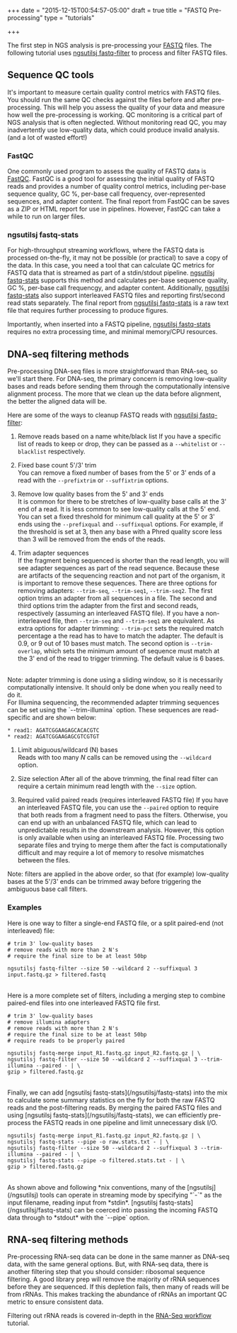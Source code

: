 +++
date = "2015-12-15T00:54:57-05:00"
draft = true
title = "FASTQ Pre-processing"
type = "tutorials"

+++

The first step in NGS analysis is pre-processing your [FASTQ](/tutorials/formats#fastq) files. The
following tutorial uses [ngsutilsj fastq-filter](/ngsutilsj/fastq-filter) to process and filter FASTQ
files.

## Sequence QC tools

It's important to measure certain quality control metrics with FASTQ files.
You should run the same QC checks against the files before and after pre-
processing. This will help you assess the quality of your data and measure 
how well the pre-processing is working. QC monitoring is a critical part of NGS
analysis that is often neglected. Without monitoring read QC, you may inadvertently 
use low-quality data, which could produce invalid analysis. (and a lot of wasted effort!)

### FastQC

One commonly used program to assess the quality of FASTQ data is [FastQC](http://www.bioinformatics.babraham.ac.uk/projects/fastqc/). 
FastQC is a good tool for assessing the initial quality of FASTQ reads and provides a number
of quality control metrics, including per-base sequence quality, GC %, per-base 
call frequency, over-represented sequences, and adapter content. The final report
from FastQC can be saves as a ZIP or HTML report for use in pipelines. However,
FastQC can take a while to run on larger files.

### ngsutilsj fastq-stats
For high-throughput streaming workflows, where the FASTQ data is processed on-the-fly, 
it may not be possible (or practical) to save a copy of the data. In this case, you need a tool that
can calculate QC metrics for FASTQ data that is streamed as part of a stdin/stdout pipeline. [ngsutilsj fastq-stats](/ngsutilsj/fastq-stats)
supports this method and calculates per-base sequence quality, GC %, per-base call
frequencgy, and adapter content. Additionally, [ngsutilsj fastq-stats](/ngsutilsj/fastq-stats) also support interleaved FASTQ
files and reporting first/second read stats separately. The final report from [ngsutilsj fastq-stats](/ngsutilsj/fastq-stats) is 
a raw text file that requires further processing to produce figures. 

Importantly, when inserted into a FASTQ pipeline, [ngsutilsj fastq-stats](/ngsutilsj/fastq-stats) requires no extra
processing time, and minimal memory/CPU resources.

## DNA-seq filtering methods

Pre-processing DNA-seq files is more straightforward than RNA-seq, so we'll
start there. For DNA-seq, the primary concern is removing low-quality bases
and reads before sending them through the computationally intensive alignment
process. The more that we clean up the data before alignment, the better the
aligned data will be.

Here are some of the ways to cleanup FASTQ reads with [ngsutilsj fastq-filter](/ngsutilsj/fastq-filter):

1. Remove reads based on a name white/black list
  If you have a specific list of reads to keep or drop, they can be passed as a `--whitelist`
  or `--blacklist` respectively.

1. Fixed base count 5'/3' trim  
  You can remove a fixed number of bases from the 5' or 3' ends of a read
  with the `--prefixtrim` or `--suffixtrim` options.

1. Remove low quality bases from the 5' and 3' ends  
  It is common for there to be stretches of low-quality base calls at the 3' 
  end of a read. It is less common to see low-quality calls at the 5' end. You 
  can set a fixed threshold for minimum call quality at the 5' or 3' ends using the
  `--prefixqual` and `--suffixqual` options. For example, if the threshold is set at
  3, then any base with a Phred quality score less than 3 will be removed from the
  ends of the reads.

1. Trim adapter sequences  
  If the fragment being sequenced is shorter than the read length, you will see adapter
  sequences as part of the read sequence. Because these are artifacts of the sequencing
  reaction and not part of the organism, it is important to remove these sequences. There are 
  three options for removing adapters: `--trim-seq`, `--trim-seq1`, `--trim-seq2`. The
  first option trims an adapter from all sequences in a file. The second and third options
  trim the adapter from the first and second reads, respectively (assuming an interleaved
  FASTQ file). If you have a non-interleaved file, then `--trim-seq` and `--trim-seq1` are
  equivalent.  As extra options for adapter trimming: `--trim-pct` sets the required match
  percentage a the read has to have to match the adapter. The default is 0.9, or 9 out of
  10 bases must match. The second option is `--trim-overlap`, which sets the minimum amount
  of sequence must match at the 3' end of the read to trigger trimming. The default value
  is 6 bases.  
  <br/>
  Note: adapter trimming is done using a sliding window, so it is necessarily computationally
  intensive. It should only be done when you really need to do it.  
  <br/>
  For Illumina sequencing, the recommended adapter trimming sequences can be set using the 
  `--trim-illumina` option. These sequences are read-specific and are shown below:

    * read1: AGATCGGAAGAGCACACGTC
    * read2: AGATCGGAAGAGCGTCGTGT
  
1. Limit abiguous/wildcard (N) bases  
  Reads with too many *N* calls can be removed using the `--wildcard` option.

1. Size selection
  After all of the above trimming, the final read filter can require a certain minimum read length
  with the `--size` option.

1. Required valid paired reads (requires interleaved FASTQ file)
  If you have an interleaved FASTQ file, you can use the `--paired` option to require that both
  reads from a fragment need to pass the filters. Otherwise, you can end up with an unbalanced FASTQ
  file, which can lead to unpredictable results in the downstream analysis. However, this option
  is only available when using an interleaved FASTQ file. Processing two separate files and trying
  to merge them after the fact is computationally difficult and may require a lot of memory to resolve
  mismatches between the files.


Note: filters are applied in the above order, so that (for example) low-quality bases at the 5'/3' ends can be
trimmed away before triggering the ambiguous base call filters.

### Examples

Here is one way to filter a single-end FASTQ file, or a split paired-end (not interleaved) file:

    # trim 3' low-quality bases
    # remove reads with more than 2 N's
    # require the final size to be at least 50bp

    ngsutilsj fastq-filter --size 50 --wildcard 2 --suffixqual 3 input.fastq.gz > filtered.fastq

<br/>
Here is a more complete set of filters, including a merging step to combine paired-end
files into one interleaved FASTQ file first.

    # trim 3' low-quality bases
    # remove illumina adapters
    # remove reads with more than 2 N's
    # require the final size to be at least 50bp
    # require reads to be properly paired

    ngsutilsj fastq-merge input_R1.fastq.gz input_R2.fastq.gz | \
    ngsutilsj fastq-filter --size 50 --wildcard 2 --suffixqual 3 --trim-illumina --paired - | \
    gzip > filtered.fastq.gz

<br/>
Finally, we can add [ngsutilsj fastq-stats](/ngsutilsj/fastq-stats) into the mix to calculate some
summary statistics on the fly for both the raw FASTQ reads and the post-filtering reads.
By merging the paired FASTQ files and using [ngsutilsj fastq-stats](/ngsutilsj/fastq-stats),
we can efficiently pre-process the FASTQ reads in one pipeline and limit unnecessary disk I/O.

    ngsutilsj fastq-merge input_R1.fastq.gz input_R2.fastq.gz | \
    ngsutilsj fastq-stats --pipe -o raw.stats.txt - | \
    ngsutilsj fastq-filter --size 50 --wildcard 2 --suffixqual 3 --trim-illumina --paired - | \
    ngsutilsj fastq-stats --pipe -o filtered.stats.txt - | \
    gzip > filtered.fastq.gz

<br/>
As shown above and following *nix conventions, many of the [ngsutilsj](/ngsutilsj) tools can 
operate in streaming mode by specifying "`-`" as the input filename, reading input from *stdin*. [ngsutilsj fastq-stats](/ngsutilsj/fastq-stats) 
can be coerced into passing the incoming FASTQ data through to *stdout* with the `--pipe` option.

## RNA-seq filtering methods

Pre-processing RNA-seq data can be done in the same manner as DNA-seq data, with the same general
options. But, with RNA-seq data, there is another filtering step that you should consider: 
ribosomal sequence filtering. A good library prep will remove the majority of rRNA sequences
before they are sequenced. If this depletion fails, then many of reads will be from
rRNAs. This makes tracking the abundance of rRNAs an important QC metric to ensure consistent
data.

Filtering out rRNA reads is covered in-depth in the [RNA-Seq workflow](/tutorials/rnaseq-star) tutorial.
